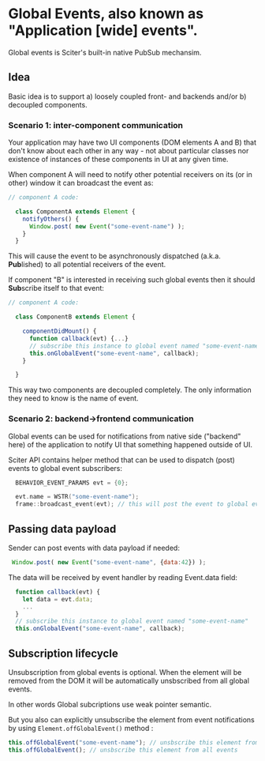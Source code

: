 # Global Events, also known as "Application [wide] events".

Global events is Sciter's built-in native PubSub mechansim.

## Idea 

Basic idea is to support a) loosely coupled front- and backends and/or b) decoupled components. 

### Scenario 1: inter-component communication

Your application may have two UI components (DOM elements A and B) that don't know about each other in any way - not about particular classes nor existence of instances of these components in UI at any given time.

When component A will need to notify other potential receivers on its (or in other) window it can broadcast the event as:

```JavaScript
// component A code:

  class ComponentA extends Element {
    notifyOthers() {
      Window.post( new Event("some-event-name") );
    }
  }
```

This will cause the event to be asynchronously dispatched (a.k.a. **Pub**lished) to all potential receivers of the event.

If component "B" is interested in receiving such global events then it should **Sub**scribe itself to that event:

```JavaScript
// component A code:

  class ComponentB extends Element {

    componentDidMount() {
      function callback(evt) {...}      
      // subscribe this instance to global event named "some-event-name"
      this.onGlobalEvent("some-event-name", callback);
    }

  }
```

This way two components are decoupled completely. The only information they need to know is the name of event.


### Scenario 2: backend->frontend communication

Global events can be used for notifications from native side ("backend" here) of the application to notify UI that something happened outside of UI.

Sciter API contains helper method that can be used to dispatch (post) events to global event subscribers:

```C++
  BEHAVIOR_EVENT_PARAMS evt = {0};

  evt.name = WSTR("some-event-name");
  frame::broadcast_event(evt); // this will post the event to global event subscribers in the app
```


## Passing data payload

Sender can post events with data payload if needed:

```JavaScript
 Window.post( new Event("some-event-name", {data:42}) );
```

The data will be received by event handler by reading Event.data field:

```JavaScript
  function callback(evt) {
    let data = evt.data;
    ... 
  }      
  // subscribe this instance to global event named "some-event-name"
  this.onGlobalEvent("some-event-name", callback);
  ```

## Subscription lifecycle

Unsubscription from global events is optional. When the element will be removed from the DOM it will be automatically unsbscribed from all global events.

In other words Global subcriptions use weak pointer semantic.

But you also can explicitly unsubscribe the element from event notifications by using `Element.offGlobalEvent()` method :

```JavaScript
this.offGlobalEvent("some-event-name"); // unsbscribe this element from particular event
this.offGlobalEvent(); // unsbscribe this element from all events
```

